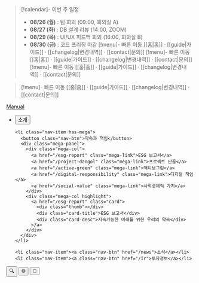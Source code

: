 > [!calendar]- 이번 주 일정
> - **08/26 (월)** : 팀 회의 (09:00, 회의실 A)
> - **08/27 (화)** : DB 설계 리뷰 (14:00, ZOOM)
> - **08/29 (목)** : UI/UX 피드백 회의 (16:00, 회의실 B)
> - **08/30 (금)** : 코드 프리징 마감
> [!menu]- 빠른 이동
> [[홈|홈]] · [[guide|가이드]] · [[changelog|변경내역]] · [[contact|문의]]
> [!menu]- 빠른 이동
> [[홈|홈]] · [[guide|가이드]] · [[changelog|변경내역]] · [[contact|문의]]
> [!menu]- 빠른 이동
> [[홈|홈]] · [[guide|가이드]] · [[changelog|변경내역]] · [[contact|문의]]


> [!menu]- 빠른 이동
> [[홈|홈]] · [[guide|가이드]] · [[changelog|변경내역]] · [[contact|문의]]



<nav class="top-nav">
  <a class="brand" href="/">Manual</a>

  <ul class="nav-links">
    <li class="nav-item">
      <button class="nav-btn">소개</button>
      <!-- 필요 없으면 패널 생략 -->
    </li>

    <li class="nav-item has-mega">
      <button class="nav-btn">약속과 책임</button>
      <div class="mega-panel">
        <div class="mega-col">
          <a href="/esg-report" class="mega-link">ESG 보고서</a>
          <a href="/project-dangol" class="mega-link">프로젝트 단골</a>
          <a href="/active-green" class="mega-link">액티브그린</a>
          <a href="/digital-responsibility" class="mega-link">디지털 책임</a>
          <a href="/social-value" class="mega-link">사회경제적 가치</a>
        </div>
        <div class="mega-col highlight">
          <a href="/esg-report" class="card">
            <div class="thumb"></div>
            <div class="card-title">ESG 보고서</div>
            <div class="card-desc">지속가능한 미래를 위한 우리의 약속</div>
          </a>
        </div>
      </div>
    </li>

    <li class="nav-item"><a class="nav-btn" href="/news">소식</a></li>
    <li class="nav-item"><a class="nav-btn" href="/ir">투자정보</a></li>
  </ul>

  <div class="nav-actions">
    <button aria-label="검색">🔍</button>
    <button aria-label="언어">🌐</button>
    <button aria-label="테마">🌙</button>
  </div>
</nav>
